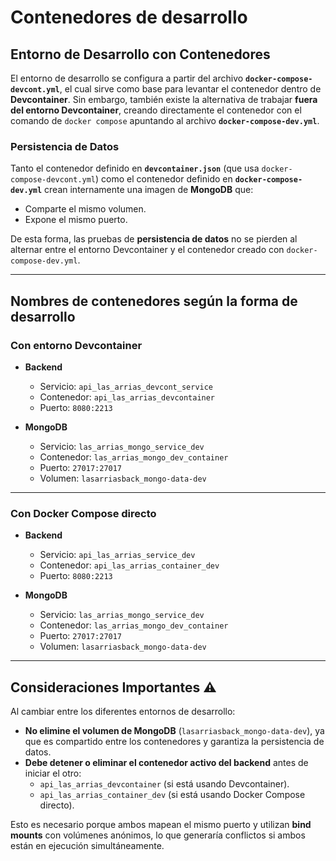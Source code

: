 # Contenedores de desarrollo

## Entorno de Desarrollo con Contenedores

El entorno de desarrollo se configura a partir del archivo **`docker-compose-devcont.yml`**, el cual sirve como base para levantar el contenedor dentro de **Devcontainer**.
Sin embargo, también existe la alternativa de trabajar **fuera del entorno Devcontainer**, creando directamente el contenedor con el comando de `docker compose` apuntando al archivo **`docker-compose-dev.yml`**.

### Persistencia de Datos

Tanto el contenedor definido en **`devcontainer.json`** (que usa `docker-compose-devcont.yml`) como el contenedor definido en **`docker-compose-dev.yml`** crean internamente una imagen de **MongoDB** que:

- Comparte el mismo volumen.
- Expone el mismo puerto.

De esta forma, las pruebas de **persistencia de datos** no se pierden al alternar entre el entorno Devcontainer y el contenedor creado con `docker-compose-dev.yml`.

---

## Nombres de contenedores según la forma de desarrollo

### Con entorno Devcontainer

- **Backend**

  - Servicio: `api_las_arrias_devcont_service`
  - Contenedor: `api_las_arrias_devcontainer`
  - Puerto: `8080:2213`

- **MongoDB**
  - Servicio: `las_arrias_mongo_service_dev`
  - Contenedor: `las_arrias_mongo_dev_container`
  - Puerto: `27017:27017`
  - Volumen: `lasarriasback_mongo-data-dev`

---

### Con Docker Compose directo

- **Backend**

  - Servicio: `api_las_arrias_service_dev`
  - Contenedor: `api_las_arrias_container_dev`
  - Puerto: `8080:2213`

- **MongoDB**
  - Servicio: `las_arrias_mongo_service_dev`
  - Contenedor: `las_arrias_mongo_dev_container`
  - Puerto: `27017:27017`
  - Volumen: `lasarriasback_mongo-data-dev`

---

## Consideraciones Importantes ⚠️

Al cambiar entre los diferentes entornos de desarrollo:

- **No elimine el volumen de MongoDB** (`lasarriasback_mongo-data-dev`), ya que es compartido entre los contenedores y garantiza la persistencia de datos.
- **Debe detener o eliminar el contenedor activo del backend** antes de iniciar el otro:
  - `api_las_arrias_devcontainer` (si está usando Devcontainer).
  - `api_las_arrias_container_dev` (si está usando Docker Compose directo).

Esto es necesario porque ambos mapean el mismo puerto y utilizan **bind mounts** con volúmenes anónimos, lo que generaría conflictos si ambos están en ejecución simultáneamente.
